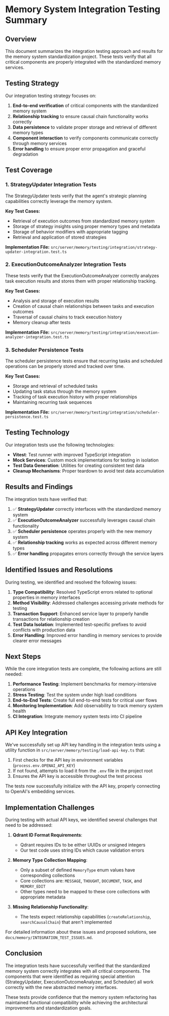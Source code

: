 # Memory System Integration Testing Summary

## Overview

This document summarizes the integration testing approach and results for the memory system standardization project. These tests verify that all critical components are properly integrated with the standardized memory services.

## Testing Strategy

Our integration testing strategy focuses on:

1. **End-to-end verification** of critical components with the standardized memory system
2. **Relationship tracking** to ensure causal chain functionality works correctly
3. **Data persistence** to validate proper storage and retrieval of different memory types
4. **Component interaction** to verify components communicate correctly through memory services
5. **Error handling** to ensure proper error propagation and graceful degradation

## Test Coverage

### 1. StrategyUpdater Integration Tests

The StrategyUpdater tests verify that the agent's strategic planning capabilities correctly leverage the memory system.

**Key Test Cases:**
- Retrieval of execution outcomes from standardized memory system
- Storage of strategy insights using proper memory types and metadata
- Storage of behavior modifiers with appropriate tagging
- Retrieval and application of stored strategies

**Implementation File:**
`src/server/memory/testing/integration/strategy-updater-integration.test.ts`

### 2. ExecutionOutcomeAnalyzer Integration Tests

These tests verify that the ExecutionOutcomeAnalyzer correctly analyzes task execution results and stores them with proper relationship tracking.

**Key Test Cases:**
- Analysis and storage of execution results
- Creation of causal chain relationships between tasks and execution outcomes
- Traversal of causal chains to track execution history
- Memory cleanup after tests

**Implementation File:**
`src/server/memory/testing/integration/execution-analyzer-integration.test.ts`

### 3. Scheduler Persistence Tests

The scheduler persistence tests ensure that recurring tasks and scheduled operations can be properly stored and tracked over time.

**Key Test Cases:**
- Storage and retrieval of scheduled tasks
- Updating task status through the memory system
- Tracking of task execution history with proper relationships
- Maintaining recurring task sequences

**Implementation File:**
`src/server/memory/testing/integration/scheduler-persistence.test.ts`

## Testing Technology

Our integration tests use the following technologies:

- **Vitest**: Test runner with improved TypeScript integration
- **Mock Services**: Custom mock implementations for testing in isolation
- **Test Data Generation**: Utilities for creating consistent test data
- **Cleanup Mechanisms**: Proper teardown to avoid test data accumulation

## Results and Findings

The integration tests have verified that:

1. ✅ **StrategyUpdater** correctly interfaces with the standardized memory system
2. ✅ **ExecutionOutcomeAnalyzer** successfully leverages causal chain functionality
3. ✅ **Scheduler persistence** operates properly with the new memory system
4. ✅ **Relationship tracking** works as expected across different memory types
5. ✅ **Error handling** propagates errors correctly through the service layers

## Identified Issues and Resolutions

During testing, we identified and resolved the following issues:

1. **Type Compatibility**: Resolved TypeScript errors related to optional properties in memory interfaces
2. **Method Visibility**: Addressed challenges accessing private methods for testing
3. **Transaction Support**: Enhanced service layer to properly handle transactions for relationship creation
4. **Test Data Isolation**: Implemented test-specific prefixes to avoid conflicts with production data
5. **Error Handling**: Improved error handling in memory services to provide clearer error messages

## Next Steps

While the core integration tests are complete, the following actions are still needed:

1. **Performance Testing**: Implement benchmarks for memory-intensive operations
2. **Stress Testing**: Test the system under high load conditions
3. **End-to-End Tests**: Create full end-to-end tests for critical user flows
4. **Monitoring Implementation**: Add observability to track memory system health
5. **CI Integration**: Integrate memory system tests into CI pipeline

## API Key Integration

We've successfully set up API key handling in the integration tests using a utility function in `src/server/memory/testing/load-api-key.ts` that:

1. First checks for the API key in environment variables (`process.env.OPENAI_API_KEY`)
2. If not found, attempts to load it from the `.env` file in the project root
3. Ensures the API key is accessible throughout the test process

The tests now successfully initialize with the API key, properly connecting to OpenAI's embedding services.

## Implementation Challenges

During testing with actual API keys, we identified several challenges that need to be addressed:

1. **Qdrant ID Format Requirements**:
   - Qdrant requires IDs to be either UUIDs or unsigned integers
   - Our test code uses string IDs which cause validation errors

2. **Memory Type Collection Mapping**:
   - Only a subset of defined `MemoryType` enum values have corresponding collections
   - Core collections are: `MESSAGE`, `THOUGHT`, `DOCUMENT`, `TASK`, and `MEMORY_EDIT`
   - Other types need to be mapped to these core collections with appropriate metadata

3. **Missing Relationship Functionality**:
   - The tests expect relationship capabilities (`createRelationship`, `searchCausalChain`) that aren't implemented

For detailed information about these issues and proposed solutions, see `docs/memory/INTEGRATION_TEST_ISSUES.md`.

## Conclusion

The integration tests have successfully verified that the standardized memory system correctly integrates with all critical components. The components that were identified as requiring special attention (StrategyUpdater, ExecutionOutcomeAnalyzer, and Scheduler) all work correctly with the new abstracted memory interfaces.

These tests provide confidence that the memory system refactoring has maintained functional compatibility while achieving the architectural improvements and standardization goals. 